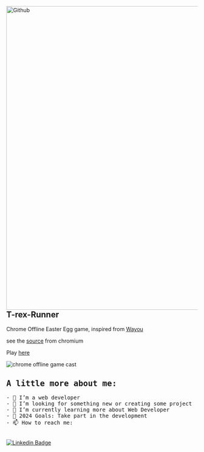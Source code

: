 <img width="800" align="right" alt="Github"
src="https://www.arocom.de/sites/default/files/2019-05/frontend-development.png" 
/> 
## T-rex-Runner

Chrome Offline Easter Egg game, inspired from [Wayou](https://github.com/wayou)

see the [source](https://cs.chromium.org/chromium/src/components/neterror/resources/offline.js?q=t-rex+package:%5Echromium$&dr=C&l=7) from chromium

Play [here](https://krishealty.github.io/T-Rex-runner/)

![chrome offline game cast](assets/screenshot.gif)

## <samp> A little more about me:
<samp>
- 🌱 I’m a web developer<br>
- 👯 I’m looking for something new or creating some project<br>
- 📖 I’m currently learning more about Web Developer <br>
- 🎯 2024 Goals: Take part in the development <br>
- 📫 How to reach me:<br><br>
</samp>
  
[![Linkedin Badge](https://img.shields.io/badge/LinkedIn-0077B5?style=flat&logo=Linkedin&logoColor=white&link=https://www.linkedin.com/in/waraisme)](www.linkedin.com/in/waraisme)

